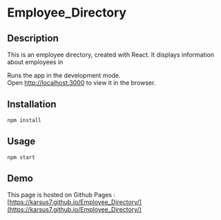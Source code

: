 # Employee_Directory

## Description
This is an employee directory, created with React. It displays information about employees in 

Runs the app in the development mode.<br/>
Open [http://localhost:3000](http://localhost:3000) to view it in the browser.

## Installation
```
npm install
```
## Usage
```
npm start
```
## Demo
This page is hosted on Github Pages : [https://karsus7.github.io/Employee_Directory/](https://karsus7.github.io/Employee_Directory/)